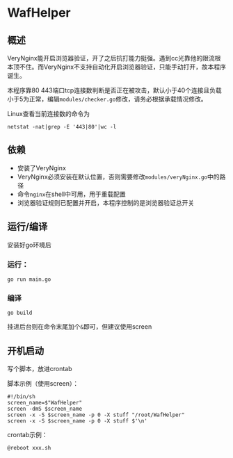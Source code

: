 # WafHelper

## 概述

VeryNginx能开启浏览器验证，开了之后抗打能力挺强。遇到cc光靠他的限流根本顶不住。而VeryNginx不支持自动化开启浏览器验证，只能手动打开，故本程序诞生。

本程序靠80 443端口tcp连接数判断是否正在被攻击，默认小于40个连接且负载小于5为正常，编辑`modules/checker.go`修改，请务必根据承载情况修改。

Linux查看当前连接数的命令为

```shell
netstat -nat|grep -E '443|80'|wc -l
```

## 依赖

+ 安装了VeryNginx
+ VeryNginx必须安装在默认位置，否则需要修改`modules/veryNginx.go`中的路径
+ 命令`nginx`在shell中可用，用于重载配置
+ 浏览器验证规则已配置并开启，本程序控制的是浏览器验证总开关

## 运行/编译

安装好go环境后

### 运行：

```shell
go run main.go
```

### 编译

```shell
go build
```

挂进后台则在命令末尾加个`&`即可，但建议使用screen

## 开机启动

写个脚本，放进crontab

脚本示例（使用screen）：

```shell
#!/bin/sh
screen_name=$"WafHelper"
screen -dmS $screen_name
screen -x -S $screen_name -p 0 -X stuff "/root/WafHelper"
screen -x -S $screen_name -p 0 -X stuff $'\n'
```

crontab示例：

```
@reboot xxx.sh
```
